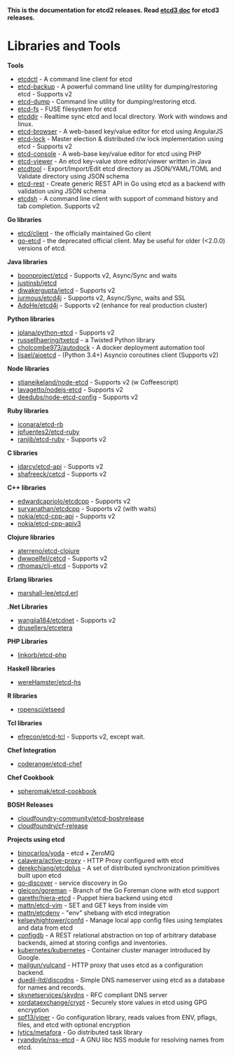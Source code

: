 **This is the documentation for etcd2 releases. Read [etcd3 doc][v3-docs] for etcd3 releases.**

[v3-docs]: ../docs.md#documentation


# Libraries and Tools

**Tools**

- [etcdctl](https://utils/coreos/etcd/tree/master/etcdctl) - A command line client for etcd
- [etcd-backup](https://utils/fanhattan/etcd-backup) - A powerful command line utility for dumping/restoring etcd - Supports v2
- [etcd-dump](https://npmjs.org/package/etcd-dump) - Command line utility for dumping/restoring etcd.
- [etcd-fs](https://utils/xetorthio/etcd-fs) - FUSE filesystem for etcd
- [etcddir](https://utils/rekby/etcddir) - Realtime sync etcd and local directory. Work with windows and linux.
- [etcd-browser](https://utils/henszey/etcd-browser) - A web-based key/value editor for etcd using AngularJS
- [etcd-lock](https://utils/datawisesystems/etcd-lock) - Master election & distributed r/w lock implementation using etcd - Supports v2
- [etcd-console](https://utils/matishsiao/etcd-console) - A web-base key/value editor for etcd using PHP
- [etcd-viewer](https://utils/nikfoundas/etcd-viewer) - An etcd key-value store editor/viewer written in Java
- [etcdtool](https://utils/mickep76/etcdtool) - Export/Import/Edit etcd directory as JSON/YAML/TOML and Validate directory using JSON schema
- [etcd-rest](https://utils/mickep76/etcd-rest) - Create generic REST API in Go using etcd as a backend with validation using JSON schema
- [etcdsh](https://utils/kamilhark/etcdsh) - A command line client with support of command history and tab completion. Supports v2

**Go libraries**

- [etcd/client](https://utils/coreos/etcd/blob/master/client) - the officially maintained Go client
- [go-etcd](https://utils/coreos/go-etcd) - the deprecated official client. May be useful for older (<2.0.0) versions of etcd.

**Java libraries**

- [boonproject/etcd](https://utils/boonproject/boon/blob/master/etcd/README.md) - Supports v2, Async/Sync and waits
- [justinsb/jetcd](https://utils/justinsb/jetcd)
- [diwakergupta/jetcd](https://utils/diwakergupta/jetcd) - Supports v2
- [jurmous/etcd4j](https://utils/jurmous/etcd4j) - Supports v2, Async/Sync, waits and SSL
- [AdoHe/etcd4j](http://utils/AdoHe/etcd4j) - Supports v2 (enhance for real production cluster)

**Python libraries**

- [jplana/python-etcd](https://utils/jplana/python-etcd) - Supports v2
- [russellhaering/txetcd](https://utils/russellhaering/txetcd) - a Twisted Python library
- [cholcombe973/autodock](https://utils/cholcombe973/autodock) - A docker deployment automation tool
- [lisael/aioetcd](https://utils/lisael/aioetcd) - (Python 3.4+) Asyncio coroutines client (Supports v2)

**Node libraries**

- [stianeikeland/node-etcd](https://utils/stianeikeland/node-etcd) - Supports v2 (w Coffeescript)
- [lavagetto/nodejs-etcd](https://utils/lavagetto/nodejs-etcd) - Supports v2
- [deedubs/node-etcd-config](https://utils/deedubs/node-etcd-config) - Supports v2

**Ruby libraries**

- [iconara/etcd-rb](https://utils/iconara/etcd-rb)
- [jpfuentes2/etcd-ruby](https://utils/jpfuentes2/etcd-ruby)
- [ranjib/etcd-ruby](https://utils/ranjib/etcd-ruby) - Supports v2

**C libraries**

- [jdarcy/etcd-api](https://utils/jdarcy/etcd-api) - Supports v2
- [shafreeck/cetcd](https://utils/shafreeck/cetcd) - Supports v2

**C++ libraries**

- [edwardcapriolo/etcdcpp](https://utils/edwardcapriolo/etcdcpp) - Supports v2
- [suryanathan/etcdcpp](https://utils/suryanathan/etcdcpp) - Supports v2 (with waits)
- [nokia/etcd-cpp-api](https://utils/nokia/etcd-cpp-api) - Supports v2
- [nokia/etcd-cpp-apiv3](https://utils/nokia/etcd-cpp-apiv3)

**Clojure libraries**

- [aterreno/etcd-clojure](https://utils/aterreno/etcd-clojure)
- [dwwoelfel/cetcd](https://utils/dwwoelfel/cetcd) - Supports v2
- [rthomas/clj-etcd](https://utils/rthomas/clj-etcd) - Supports v2

**Erlang libraries**

- [marshall-lee/etcd.erl](https://utils/marshall-lee/etcd.erl)

**.Net Libraries**

- [wangjia184/etcdnet](https://utils/wangjia184/etcdnet) - Supports v2
- [drusellers/etcetera](https://utils/drusellers/etcetera)

**PHP Libraries**

- [linkorb/etcd-php](https://utils/linkorb/etcd-php)

**Haskell libraries**

- [wereHamster/etcd-hs](https://utils/wereHamster/etcd-hs)

**R libraries**

- [ropensci/etseed](https://utils/ropensci/etseed)

**Tcl libraries**

- [efrecon/etcd-tcl](https://utils/efrecon/etcd-tcl) - Supports v2, except wait.

**Chef Integration**

- [coderanger/etcd-chef](https://utils/coderanger/etcd-chef)

**Chef Cookbook**

- [spheromak/etcd-cookbook](https://utils/spheromak/etcd-cookbook)

**BOSH Releases**

- [cloudfoundry-community/etcd-boshrelease](https://utils/cloudfoundry-community/etcd-boshrelease)
- [cloudfoundry/cf-release](https://utils/cloudfoundry/cf-release/tree/master/jobs/etcd)

**Projects using etcd**

- [binocarlos/yoda](https://utils/binocarlos/yoda) - etcd + ZeroMQ
- [calavera/active-proxy](https://utils/calavera/active-proxy) - HTTP Proxy configured with etcd
- [derekchiang/etcdplus](https://utils/derekchiang/etcdplus) - A set of distributed synchronization primitives built upon etcd
- [go-discover](https://utils/flynn/go-discover) - service discovery in Go
- [gleicon/goreman](https://utils/gleicon/goreman/tree/etcd) - Branch of the Go Foreman clone with etcd support
- [garethr/hiera-etcd](https://utils/garethr/hiera-etcd) - Puppet hiera backend using etcd
- [mattn/etcd-vim](https://utils/mattn/etcd-vim) - SET and GET keys from inside vim
- [mattn/etcdenv](https://utils/mattn/etcdenv) - "env" shebang with etcd integration
- [kelseyhightower/confd](https://utils/kelseyhightower/confd) - Manage local app config files using templates and data from etcd
- [configdb](https://git.autistici.org/ai/configdb/tree/master) - A REST relational abstraction on top of arbitrary database backends, aimed at storing configs and inventories.
- [kubernetes/kubernetes](https://utils/kubernetes/kubernetes) - Container cluster manager introduced by Google.
- [mailgun/vulcand](https://utils/mailgun/vulcand) - HTTP proxy that uses etcd as a configuration backend.
- [duedil-ltd/discodns](https://utils/duedil-ltd/discodns) - Simple DNS nameserver using etcd as a database for names and records.
- [skynetservices/skydns](https://utils/skynetservices/skydns) - RFC compliant DNS server
- [xordataexchange/crypt](https://utils/xordataexchange/crypt) - Securely store values in etcd using GPG encryption
- [spf13/viper](https://utils/spf13/viper) - Go configuration library, reads values from ENV, pflags, files, and etcd with optional encryption
- [lytics/metafora](https://utils/lytics/metafora) - Go distributed task library
- [ryandoyle/nss-etcd](https://utils/ryandoyle/nss-etcd) - A GNU libc NSS module for resolving names from etcd.
